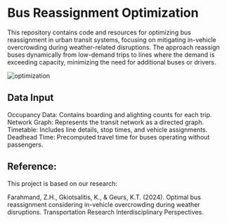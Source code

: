 # Bus Reassignment Optimization 
This repository contains code and resources for optimizing bus reassignment in urban transit systems, focusing on mitigating in-vehicle overcrowding during weather-related disruptions. The approach reassign buses dynamically from low-demand trips to lines where the demand is exceeding capacity, minimizing the need for additional buses or drivers.

![optimization](https://github.com/user-attachments/assets/7971b150-181f-41c9-ad0f-573d9cd8d631)

## Data Input
Occupancy Data: Contains boarding and alighting counts for each trip.
Network Graph: Represents the transit network as a directed graph.
Timetable: Includes line details, stop times, and vehicle assignments.
Deadhead Time: Precomputed travel time for buses operating without passengers.

## Reference: 
This project is based on our research:

Farahmand, Z.H., Gkiotsalitis, K., & Geurs, K.T. (2024). Optimal bus reassignment considering in-vehicle overcrowding during weather disruptions. Transportation Research Interdisciplinary Perspectives.
